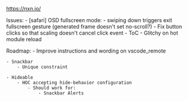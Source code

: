 https://nxn.io/

Issues:
    - [safari] OSD fullscreen mode:
        - swiping down triggers exit fullscreen gesture (generated frame doesn't set no-scroll?)
    - Fix button clicks so that scaling doesn't cancel click event
    - ToC
        - Glitchy on hot module reload

Roadmap:
    - Improve instructions and wording on vscode_remote

    - Snackbar
        - Unique constraint

    - Hideable
        - HOC accepting hide-behavior configuration
            - Should work for:
                - Snackbar Alerts
 